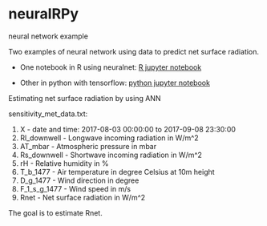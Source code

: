 # neuralRPy
neural network example 


Two examples of neural network using data to predict net surface radiation.
- One notebook in R using neuralnet:
[R jupyter notebook](../master/neuralnet_sensitivity_met_data.ipynb)

- Other in python with tensorflow:
[python jupyter notebook](../master/tensorflowPy.ipynb)


Estimating net surface radiation by using ANN

sensitivity_met_data.txt:
1. X - date and time: 2017-08-03 00:00:00 to 2017-09-08 23:30:00
2. Rl_downwell - Longwave incoming radiation in W/m^2
3. AT_mbar - Atmospheric pressure in mbar
4. Rs_downwell - Shortwave incoming radiation in W/m^2
5. rH - Relative humidity in %
6. T_b_1477 - Air temperature in degree Celsius at 10m height
7. D_g_1477 - Wind direction in degree
8. F_1_s_g_1477 - Wind speed in m/s
9. Rnet - Net surface radiation in W/m^2


The goal is to estimate Rnet. 
